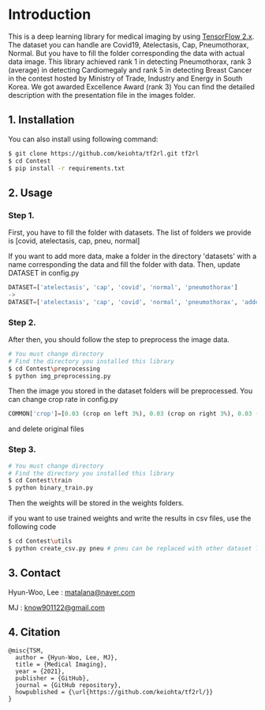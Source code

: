 # Introduction
This is a deep learning library for medical imaging by using [TensorFlow 2.x](https://www.tensorflow.org/).
The dataset you can handle are Covid19, Atelectasis, Cap, Pneumothorax, Normal.
But you have to fill the folder corresponding the data with actual data image.
This library achieved rank 1 in detecting Pneumothorax, rank 3 (average) in detecting Cardiomegaly and rank 5 in detecting Breast Cancer in the contest hosted by Ministry of Trade, Industry and Energy in South Korea.
We got awarded Excellence Award (rank 3)
You can find the detailed description with the presentation file in the images folder.
## 1. Installation

You can also install using following command:

```bash
$ git clone https://github.com/keiohta/tf2rl.git tf2rl
$ cd Contest
$ pip install -r requirements.txt
```

## 2. Usage

### Step 1.
First, you have to fill the folder with datasets.
The list of folders we provide is [covid, atelectasis, cap, pneu, normal]

If you want to add more data, make a folder in the directory 'datasets' with a name corresponding the data and fill the folder with data.
Then, update DATASET in config.py

```python
DATASET=['atelectasis', 'cap', 'covid', 'normal', 'pneumothorax']
->
DATASET=['atelectasis', 'cap', 'covid', 'normal', 'pneumothorax', 'added data']
```

### Step 2.
After then, you should follow the step to preprocess the image data.
```bash
# You must change directory
# Find the directory you installed this library
$ cd Contest\preprocessing
$ python img_preprocessing.py
```
Then the image you stored in the dataset folders will be preprocessed.
You can change crop rate in config.py
```python
COMMON['crop']=[0.03 (crop on left 3%), 0.03 (crop on right 3%), 0.03 (crop on top 3%), 0.03 (crop on down 3%)]
```
and delete original files

### Step 3.
```bash
# You must change directory
# Find the directory you installed this library
$ cd Contest\train
$ python binary_train.py
```
Then the weights will be stored in the weights folders.

if you want to use trained weights and write the results in csv files,
use the following code
```bash
$ cd Contest\utils
$ python create_csv.py pneu # pneu can be replaced with other dataset listed in config.DATASET
```
## 3. Contact
Hyun-Woo, Lee : matalana@naver.com

MJ : know901122@gmail.com
## 4. Citation
```
@misc{TSM,
  author = {Hyun-Woo, Lee, MJ},
  title = {Medical Imaging},
  year = {2021},
  publisher = {GitHub},
  journal = {GitHub repository},
  howpublished = {\url{https://github.com/keiohta/tf2rl/}}
}
```
